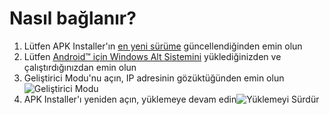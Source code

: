 # Nasıl bağlanır?
1. Lütfen APK Installer'ın [en yeni sürüme](https://www.microsoft.com/store/productId/9P2JFQ43FPPG "APK Installer") güncellendiğinden emin olun
2. Lütfen [Android™ için Windows Alt Sistemini](https://www.microsoft.com/store/productId/9P3395VX91NR) yüklediğinizden ve çalıştırdığınızdan emin olun
3. Geliştirici Modu'nu açın, IP adresinin gözüktüğünden emin olun![Geliştirici Modu](https://raw.githubusercontent.com/Paving-Base/APK-Installer/screenshots/Documents/Tutorials/How%20To%20Connect%20WSA/Images/Snipaste_2022-10-02_19-02-09.png)
4. APK Installer'ı yeniden açın, yüklemeye devam edin![Yüklemeyi Sürdür](https://raw.githubusercontent.com/Paving-Base/APK-Installer/screenshots/Documents/Tutorials/How%20To%20Connect%20WSA/Images/Snipaste_2022-10-02_17-34-04.png)
